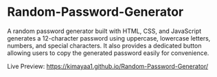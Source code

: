 # Random-Password-Generator
A random password generator built with HTML, CSS, and  JavaScript generates a 12-character password using uppercase, lowercase letters, numbers, and  special characters. It also provides a dedicated button allowing users to copy the generated  password easily for convenience.

Live Preview: https://kimayaa1.github.io/Random-Password-Generator/
